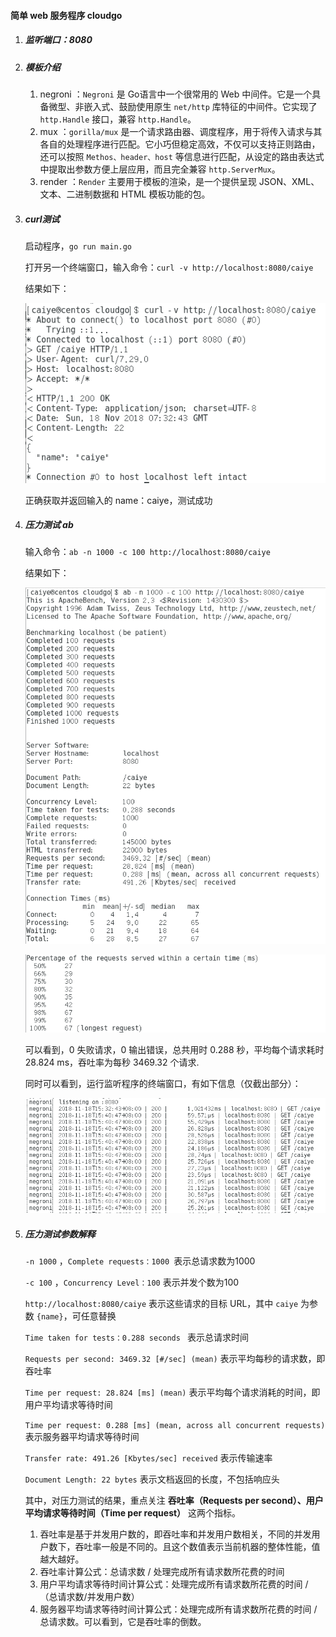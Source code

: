#### 简单 web 服务程序 cloudgo



1. ##### 监听端口：8080

2. ##### 模板介绍

   1. negroni ：`Negroni` 是 Go语言中一个很常用的 Web 中间件。它是一个具备微型、非嵌入式、鼓励使用原生 `net/http` 库特征的中间件。它实现了 `http.Handle` 接口，兼容 `http.Handle`。
   2. mux ：`gorilla/mux` 是一个请求路由器、调度程序，用于将传入请求与其各自的处理程序进行匹配。它小巧但稳定高效，不仅可以支持正则路由，还可以按照 `Methos、header、host` 等信息进行匹配，从设定的路由表达式中提取出参数方便上层应用，而且完全兼容 `http.ServerMux`。
   3. render ：`Render` 主要用于模板的渲染，是一个提供呈现 JSON、XML、文本、二进制数据和 HTML 模板功能的包。

3. ##### curl测试

   启动程序，`go run main.go`

   打开另一个终端窗口，输入命令：`curl -v http://localhost:8080/caiye`

   结果如下：

   ![](pics/curl.png)

   正确获取并返回输入的 name：caiye，测试成功

   

4. ##### 压力测试 ab

   输入命令：`ab -n 1000 -c 100 http://localhost:8080/caiye`

   结果如下：

   ![](pics/ab1.png)

   ![](pics/ab2.png)

   可以看到，0 失败请求，0 输出错误，总共用时 0.288 秒，平均每个请求耗时 28.824 ms，吞吐率为每秒 3469.32 个请求.

   

   同时可以看到，运行监听程序的终端窗口，有如下信息（仅截出部分）：

   ![](pics/listen.png)

   

5. ##### 压力测试参数解释

   `-n 1000` ，`Complete requests：1000 `表示总请求数为1000

   `-c 100` ，`Concurrency Level：100` 表示并发个数为100

   `http://localhost:8080/caiye` 表示这些请求的目标 URL，其中 `caiye` 为参数 `{name}`，可任意替换

   `Time taken for tests：0.288 seconds ` 表示总请求时间

   `Requests per second: 3469.32 [#/sec] (mean)`  表示平均每秒的请求数，即吞吐率

   `Time per request: 28.824 [ms] (mean)` 表示平均每个请求消耗的时间，即用户平均请求等待时间

   `Time per request: 0.288 [ms] (mean, across all concurrent requests)` 表示服务器平均请求等待时间

   `Transfer rate: 491.26 [Kbytes/sec] received` 表示传输速率

   `Document Length: 22 bytes` 表示文档返回的长度，不包括响应头

   其中，对压力测试的结果，重点关注 **吞吐率（Requests per second）、用户平均请求等待时间（Time per request）** 这两个指标。

   1. 吞吐率是基于并发用户数的，即吞吐率和并发用户数相关，不同的并发用户数下，吞吐率一般是不同的。且这个数值表示当前机器的整体性能，值越大越好。
   2. 吞吐率计算公式：总请求数 / 处理完成所有请求数所花费的时间
   3. 用户平均请求等待时间计算公式：处理完成所有请求数所花费的时间 / （总请求数/并发用户数）
   4. 服务器平均请求等待时间计算公式：处理完成所有请求数所花费的时间 /  总请求数。可以看到，它是吞吐率的倒数。
